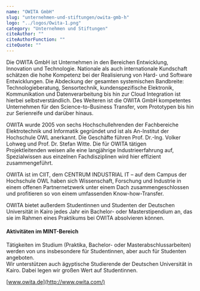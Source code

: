 ```yaml
---
name: "OWITA GmbH"
slug: "unternehmen-und-stiftungen/owita-gmb-h"
logo: "../logos/Owita-1.png"
category: "Unternehmen und Stiftungen"
citeAuthor: ""
citeAuthorFunction: ""
citeQuote: ""
---
```


Die OWITA GmbH ist Unternehmen in den Bereichen Entwicklung, Innovation und Technologie. Nationale als auch internationale Kundschaft schätzen die hohe Kompetenz bei der Realisierung von Hard- und Software Entwicklungen. Die Abdeckung der gesamten systemischen Bandbreite: Technologieberatung, Sensortechnik, kundenspezifische Elektronik, Kommunikation und Datenverarbeitung bis hin zur Cloud Integration ist hierbei selbstverständlich. Des Weiteren ist die OWITA GmbH kompetentes Unternehmen für den Science-to-Business Transfer, vom Prototypen bis hin zur Serienreife und darüber hinaus.

OWITA wurde 2005 von sechs Hochschullehrenden der Fachbereiche Elektrotechnik und Informatik gegründet und ist als An-Institut der Hochschule OWL anerkannt. Die Geschäfte führen Prof. Dr.-Ing. Volker Lohweg und Prof. Dr. Stefan Witte. Die für OWITA tätigen Projektleitenden weisen alle eine langjährige Industrieerfahrung auf, Spezialwissen aus einzelnen Fachdisziplinen wird hier effizient  zusammengeführt.

OWITA ist im CIIT, dem CENTRUM INDUSTRIAL IT – auf dem Campus der Hochschule OWL haben sich Wissenschaft, Forschung und Industrie in einem offenen Partnernetzwerk unter einem Dach zusammengeschlossen und profitieren so von einem umfassenden Know-how-Transfer.

OWITA bietet außerdem Studentinnen und Studenten der Deutschen Universität in Kairo jedes Jahr ein Bachelor- oder Masterstipendium an, das sie im Rahmen eines Praktikums bei OWITA absolvieren können.

#### Aktivitäten im MINT-Bereich

Tätigkeiten im Studium (Praktika, Bachelor- oder Masterabschlussarbeiten) werden von uns insbesondere für Studentinnen, aber auch für Studenten angeboten.  
Wir unterstützen auch ägyptische Studierende der Deutschen Universität in Kairo. Dabei legen wir großen Wert auf Studentinnen.

[www.owita.de](http://www.owita.com/)
